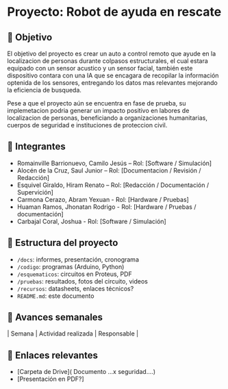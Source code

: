 # Proyecto: Robot de ayuda en rescate
## 🎯 Objetivo
El objetivo del proyecto es crear un auto a control remoto que ayude en la localizacion de personas durante colpasos estructurales, el cual estara equipado con un sensor acustico y un sensor facial, también este dispositivo contara con una IA que se encagara de recopilar la información optenida de los sensores, entregando los datos mas relevantes mejorando la eficiencia de busqueda.

Pese a que el proyecto aún se encuentra en fase de prueba, su implemetacion podria generar un impacto positivo en labores de localizacion de personas, beneficiando a organizaciones humanitarias, cuerpos de seguridad e instituciones de proteccion civil.
## 👥 Integrantes
- Romainville Barrionuevo, Camilo Jesús – Rol: [Software / Simulación]
- Alocén de la Cruz, Saul Junior – Rol: [Documentacion / Revisión / Redacción]
- Esquivel Giraldo, Hiram Renato – Rol: [Redacción / Documentación / Supervición]
- Carmona Cerazo, Abram Yexuan - Rol: [Hardware / Pruebas]
- Huaman Ramos, Jhonatan Rodrigo - Rol: [Hardware / Pruebas / documentación]
- Carbajal Coral, Joshua - Rol: [Software / Simulación]
## 📁 Estructura del proyecto
- `/docs`: informes, presentación, cronograma
- `/codigo`: programas (Arduino, Python)
- `/esquematicos`: circuitos en Proteus, PDF
- `/pruebas`: resultados, fotos del circuito, videos
- `/recursos`: datasheets, enlaces técnicos?
- `README.md`: este documento
## 📅 Avances semanales
| Semana | Actividad realizada | Responsable |

## 🔗 Enlaces relevantes
- [Carpeta de Drive]( Documento ...x seguridad....)
- [Presentación en PDF?]
